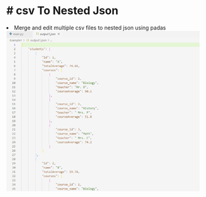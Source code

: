 <h1># csv To Nested Json</h1>
<li> Merge and edit multiple csv files to nested json using padas
<img src='Picture1.png'></img>
